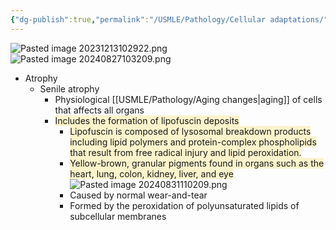 ```yaml
---
{"dg-publish":true,"permalink":"/USMLE/Pathology/Cellular adaptations/","tags":["t1"]}
---
```


![Pasted image 20231213102922.png](/img/user/appendix/Pasted%20image%2020231213102922.png)
![Pasted image 20240827103209.png](/img/user/appendix/Pasted%20image%2020240827103209.png)

- Atrophy
	- Senile atrophy
		- Physiological [[USMLE/Pathology/Aging changes\|aging]] of cells that affects all organs
		- <span style="background:rgba(240, 200, 0, 0.2)">Includes the formation of lipofuscin deposits</span>
			- <span style="background:rgba(240, 200, 0, 0.2)">Lipofuscin is composed of lysosomal breakdown products including lipid polymers and protein-complex phospholipids that result from free radical injury and lipid peroxidation.</span>
			- <span style="background:rgba(240, 200, 0, 0.2)">Yellow-brown, granular pigments found in organs such as the heart, lung, colon, kidney, liver, and eye</span>![Pasted image 20240831110209.png](/img/user/appendix/Pasted%20image%2020240831110209.png)
			- Caused by normal wear-and-tear
			- Formed by the peroxidation of polyunsaturated lipids of subcellular membranes
